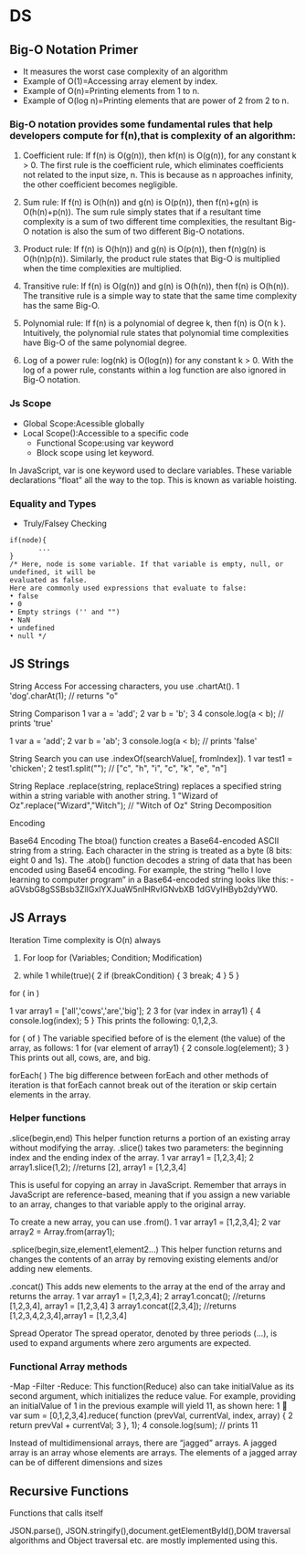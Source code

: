 # DS
## Big-O Notation Primer
* It measures the worst case complexity of an algorithm
* Example of O(1)=Accessing array element by index.
* Example of O(n)=Printing elements from 1 to n.
* Example of O(log n)=Printing elements that are power of 2 from 2 to n.

### Big-O notation provides some fundamental rules that help developers compute for f(n),that is complexity of an algorithm:

1. Coefficient rule: If f(n) is O(g(n)), then kf(n) is O(g(n)), for any
constant k > 0. The first rule is the coefficient rule, which eliminates
coefficients not related to the input size, n. This is because as n
approaches infinity, the other coefficient becomes negligible.

2. Sum rule: If f(n) is O(h(n)) and g(n) is O(p(n)), then f(n)+g(n) is
O(h(n)+p(n)). The sum rule simply states that if a resultant time
complexity is a sum of two different time complexities, the resultant
Big-O notation is also the sum of two different Big-O notations.

3. Product rule: If f(n) is O(h(n)) and g(n) is O(p(n)), then f(n)g(n) is
O(h(n)p(n)). Similarly, the product rule states that Big-O is multiplied
when the time complexities are multiplied.

4. Transitive rule: If f(n) is O(g(n)) and g(n) is O(h(n)), then f(n) is
O(h(n)). The transitive rule is a simple way to state that the same time
complexity has the same Big-O.

5. Polynomial rule: If f(n) is a polynomial of degree k, then f(n) is
O(n k ). Intuitively, the polynomial rule states that polynomial time
complexities have Big-O of the same polynomial degree.

6. Log of a power rule: log(nk) is O(log(n)) for any constant k > 0. With
the log of a power rule, constants within a log function are also
ignored in Big-O notation.

### Js Scope
  * Global Scope:Acessible globally
  * Local Scope():Accessible to a specific code
    - Functional Scope:using var keyword
    - Block scope using let keyword.
    
  
  In JavaScript, var is one keyword used to declare variables. These variable declarations
“float” all the way to the top. This is known as variable hoisting.

### Equality and Types
  * Truly/Falsey Checking
  ```
  if(node){
         ...
 }
/* Here, node is some variable. If that variable is empty, null, or undefined, it will be
evaluated as false.
Here are commonly used expressions that evaluate to false:
• false
• 0
• Empty strings ('' and "")
• NaN
• undefined
• null */
```
## JS Strings

String Access
For accessing characters, you use .chartAt().
1  'dog'.charAt(1); // returns "o"

String Comparison
1  var a = 'add';
2  var b = 'b';
3
4  console.log(a < b); // prints 'true'

1  var a = 'add';
2  var b = 'ab';
3  console.log(a < b); // prints 'false'

String Search
you can use .indexOf(searchValue[,
fromIndex]).
1  var test1 = 'chicken';
2  test1.split(""); // ["c", "h", "i", "c", "k", "e", "n"]

String Replace
.replace(string, replaceString) replaces a specified string within a string variable
with another string.
1  "Wizard of Oz".replace("Wizard","Witch"); // "Witch of Oz"
String Decomposition


Encoding

Base64 Encoding
The btoa() function creates a Base64-encoded ASCII string from a string. Each character
in the string is treated as a byte (8 bits: eight 0 and 1s).
The .atob() function decodes a string of data that has been encoded using Base64
encoding. For example, the string “hello I love learning to computer program” in a
Base64-encoded string looks like this: ­aGVsbG8gSSBsb3ZlIGxlYXJuaW5nIHRvIGNvbXB
1dGVyIHByb2dyYW0.

## JS Arrays
Iteration
Time complexity is O(n) always
1. For loop
for (Variables; Condition; Modification)

2. while 
1   while(true){
2       if (breakCondition) {
3           break;
4       }
5   }

for ( in )

1   var array1 = ['all','cows','are','big'];
2
3   for (var index in array1) {
4       console.log(index);
5   }
This prints the following: 0,1,2,3.

for ( of )
The variable specified before of is the element (the value) of the array, as follows:
1   for (var element of array1) {
2       console.log(element);
3   }
This prints out all, cows, are, and big.

forEach( )
The big difference between forEach and other methods of iteration is that forEach
cannot break out of the iteration or skip certain elements in the array.

### Helper functions
.slice(begin,end)
This helper function returns a portion of an existing array without modifying the array.
.slice() takes two parameters: the beginning index and the ending index of the array.
1   var array1 = [1,2,3,4];
2   array1.slice(1,2); //returns [2], array1 = [1,2,3,4]

This is useful for copying an array in JavaScript. Remember that arrays in JavaScript
are reference-based, meaning that if you assign a new variable to an array, changes to
that variable apply to the original array.

To create a new array, you can use .from().
1   var array1 = [1,2,3,4];
2   var array2 = Array.from(array1);

.splice(begin,size,element1,element2...)
This helper function returns and changes the contents of an array by removing existing
elements and/or adding new elements.


.concat()
This adds new elements to the array at the end of the array and returns the array.
1   var array1 = [1,2,3,4];
2   array1.concat(); //returns [1,2,3,4], array1 = [1,2,3,4]
3   array1.concat([2,3,4]); //returns [1,2,3,4,2,3,4],array1 = [1,2,3,4]


Spread Operator
The spread operator, denoted by three periods (...), is used to expand arguments where
zero arguments are expected.

### Functional Array methods
-Map
-Filter
-Reduce:
This function(Reduce) also can take initialValue as its second argument, which initializes
the reduce value. For example, providing an initialValue of 1 in the previous example
will yield 11, as shown here:
1    var sum = [0,1,2,3,4].reduce( function (prevVal, currentVal, index,
array) {
2       return prevVal + currentVal;
3   }, 1);
4   console.log(sum); // prints 11


Instead of multidimensional arrays, there are “jagged” arrays. A jagged array is an array whose elements are
arrays. The elements of a jagged array can be of different dimensions and sizes

## Recursive Functions

Functions that calls itself

JSON.parse(), JSON.stringify(),document.getElementById(),DOM traversal algorithms and
Object traversal etc. are mostly implemented using this.
